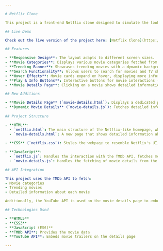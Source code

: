 ```yaml
---

# Netflix Clone

This project is a front-end Netflix clone designed to simulate the look and feel of Netflix's streaming platform. It fetches movie data from The Movie Database (TMDb) API and allows users to browse trending movies, view details, and search for specific titles. Additional features such as detailed movie pages and integrated trailers have been added.

## Live Demo

Check out the live version of the project here: [Netflix Clone](https://mynetflixx.onrender.com/netflix.html)

## Features

- **Responsive Design**: The layout adapts to different screen sizes.
- **Movie Categories**: Displays various movie categories fetched from the TMDb API.
- **Trending Banner**: Showcases trending movies with a dynamic background image.
- **Search Functionality**: Allows users to search for movies and TV shows.
- **Hover Effects**: Movie cards expand on hover, displaying more information.
- **Play & Info Buttons**: Interactive buttons for movie interactions (placeholders).
- **Movie Details Page**: Clicking on a movie shows detailed information such as title, overview, and an embedded trailer from YouTube.

## New Additions

- **Movie Details Page** (`movie-details.html`): Displays a dedicated page for each movie with its title, overview, and an embedded YouTube trailer fetched based on the movie's title. The page layout and styling match the Netflix theme.
- **Dynamic Movie Details** (`movie-details.js`): Fetches detailed information for each movie using its ID from the TMDb API and displays it dynamically on the movie details page. It also integrates a YouTube API call to embed the movie trailer.
  
## Project Structure

- **HTML**:
  - `netflix.html`: The main structure of the Netflix-like homepage, which includes a header, banner section, and containers for movie lists. It links to the CSS and JavaScript files.
  - `movie-details.html`: A new page that shows detailed information about a movie, including a background banner, title, overview, and a YouTube trailer.
  
- **CSS** (`netflix.css`): Styles the webpage to resemble Netflix's UI, including a dark theme, responsive layout, and smooth hover effects. Specific styles have been added for the movie details page, such as banner styling, movie information, and action buttons.

- **JavaScript**:
  - `netflix.js`: Handles the interaction with the TMDb API, fetches movie data, dynamically builds the movie sections, and adds interactive features like search and scroll events.
  - `movie-details.js`: Handles the fetching of movie details from the TMDb API and dynamically updates the movie details page with the retrieved data. It also fetches and embeds the movie trailer from YouTube.

## API Integration

This project uses the TMDb API to fetch:
- Movie categories
- Trending movies
- Detailed information about each movie

Additionally, the YouTube API is used on the movie details page to embed trailers for each movie.

## Technologies Used

- **HTML5**
- **CSS3**
- **JavaScript (ES6)**
- **TMDb API**: Provides the movie data
- **YouTube API**: Embeds movie trailers on the details page

--- 
```

